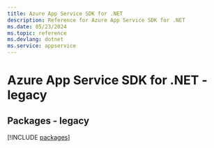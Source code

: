 ```yaml
---
title: Azure App Service SDK for .NET
description: Reference for Azure App Service SDK for .NET
ms.date: 05/23/2024
ms.topic: reference
ms.devlang: dotnet
ms.service: appservice
---
```

# Azure App Service SDK for .NET - legacy
## Packages - legacy
[!INCLUDE [packages](app-service-index.md)]